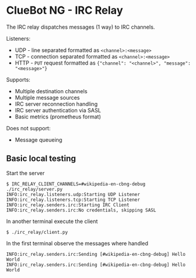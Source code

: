 ClueBot NG - IRC Relay
======================

The IRC relay dispatches messages (1 way) to IRC channels.

Listeners:

* UDP - line separated formatted as `<channel>:<message>`
* TCP - connection separated formatted as `<channel>:<message>`
* HTTP - `PUT` request formatted as `{"channel": "<channel>", "message": "<message>"}`

Supports:

* Multiple destination channels
* Multiple message sources
* IRC server reconnection handling
* IRC server authentication via SASL
* Basic metrics (prometheus format)

Does not support:
* Message queueing

## Basic local testing

Start the server
```
$ IRC_RELAY_CLIENT_CHANNELS=#wikipedia-en-cbng-debug ./irc_relay/server.py
INFO:irc_relay.listeners.udp:Starting UDP Listener
INFO:irc_relay.listeners.tcp:Starting TCP Listener
INFO:irc_relay.senders.irc:Starting IRC Client
INFO:irc_relay.senders.irc:No credentials, skipping SASL
```

In another terminal execute the client
```
$ ./irc_relay/client.py 
```

In the first terminal observe the messages where handled
```
INFO:irc_relay.senders.irc:Sending [#wikipedia-en-cbng-debug] Hello World
INFO:irc_relay.senders.irc:Sending [#wikipedia-en-cbng-debug] Hello World
```
